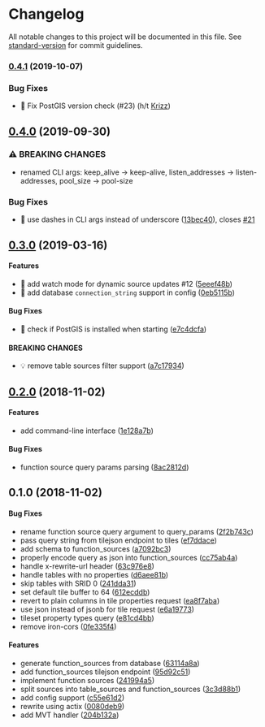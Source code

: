 # Changelog

All notable changes to this project will be documented in this file. See [standard-version](https://github.com/conventional-changelog/standard-version) for commit guidelines.

### [0.4.1](https://github.com/urbica/martin/compare/v0.4.0...v0.4.1) (2019-10-07)

### Bug Fixes

- 🐛 Fix PostGIS version check (#23) (h/t [Krizz](https://github.com/Krizz))

## [0.4.0](https://github.com/urbica/martin/compare/v0.3.0...v0.4.0) (2019-09-30)

### ⚠ BREAKING CHANGES

- renamed CLI args: keep_alive -> keep-alive, listen_addresses ->
  listen-addresses, pool_size -> pool-size

### Bug Fixes

- 🐛 use dashes in CLI args instead of underscore ([13bec40](https://github.com/urbica/martin/commit/13bec40)), closes [#21](https://github.com/urbica/martin/issues/21)

## [0.3.0](https://github.com/urbica/martin/compare/v0.2.0...v0.3.0) (2019-03-16)

#### Features

- 🎸 add watch mode for dynamic source updates #12 ([5eeef48b](https://github.com/urbica/martin/commit/5eeef48b30ae22df83d1cff12ea1c6410e741b6b))
- 🎸 add database `connection_string` support in config ([0eb5115b](https://github.com/urbica/martin/commit/0eb5115ba161e3d40e74fab4814d171b55de6804))

#### Bug Fixes

- 🐛 check if PostGIS is installed when starting ([e7c4dcfa](https://github.com/urbica/martin/commit/e7c4dcfa140fa6bc774fe185cb57159eeb9062e7))

#### BREAKING CHANGES

- 💡 remove table sources filter support ([a7c17934](https://github.com/urbica/martin/commit/a7c17934e2ea4188b2d4bd20e714441f30ea2731))

## [0.2.0](https://github.com/urbica/martin/compare/v0.1.0...v0.2.0) (2018-11-02)

#### Features

- add command-line interface ([1e128a7b](https://github.com/urbica/martin/commit/1e128a7bef484e116773d08e1e2e1a9be604aa9f))

#### Bug Fixes

- function source query params parsing ([8ac2812d](https://github.com/urbica/martin/commit/8ac2812d05ae993ea5c9013877ab4c6a1906454a))

## 0.1.0 (2018-11-02)

#### Bug Fixes

- rename function source query argument to query_params ([2f2b743c](https://github.com/urbica/martin/commit/2f2b743c33dcfc0f8494ec1f8a7e7c4bd0b124dc))
- pass query string from tilejson endpoint to tiles ([ef7ddace](https://github.com/urbica/martin/commit/ef7ddace17cc11433824942c2ae68ffecb00538a))
- add schema to function_sources ([a7092bc3](https://github.com/urbica/martin/commit/a7092bc3b86c35c4f7d2d14d699e1239b19d875b))
- properly encode query as json into function_sources ([cc75ab4a](https://github.com/urbica/martin/commit/cc75ab4a8e68c8291b33badb80fd8065ea4476d7))
- handle x-rewrite-url header ([63c976e8](https://github.com/urbica/martin/commit/63c976e8b9a598783150f9ef957e926d20ccf825))
- handle tables with no properties ([d6aee81b](https://github.com/urbica/martin/commit/d6aee81b1bff47a7c3f46e4c26a07a2843a9c707))
- skip tables with SRID 0 ([241dda31](https://github.com/urbica/martin/commit/241dda318453fb3bfc656793a1cef0fa6923114e))
- set default tile buffer to 64 ([612ecddb](https://github.com/urbica/martin/commit/612ecddb99f33420077dcd3f1ca0ac9666e741b6))
- revert to plain columns in tile properties request ([ea8f7aba](https://github.com/urbica/martin/commit/ea8f7abaadfd79d407a88e301e85a7ea0cd4a37d))
- use json instead of jsonb for tile request ([e6a19773](https://github.com/urbica/martin/commit/e6a19773bf523950db006538c09fbcf05124006f))
- tileset property types query ([e81cd4bb](https://github.com/urbica/martin/commit/e81cd4bb98ed77761d646a4fb82cf90ac8855963))
- remove iron-cors ([0fe335f4](https://github.com/urbica/martin/commit/0fe335f417ef27b92c538190867ab54210ef7e3a))

#### Features

- generate function_sources from database ([63114a8a](https://github.com/urbica/martin/commit/63114a8a11e0d383e8b52f428a54d0e114b3ab9d))
- add function_sources tilejson endpoint ([95d92c51](https://github.com/urbica/martin/commit/95d92c51ed14bb98f8f149d08e9a61dc02212481))
- implement function sources ([241994a5](https://github.com/urbica/martin/commit/241994a57072c3fb9c7d4344502bd9a8b6be507e))
- split sources into table_sources and function_sources ([3c3d88b1](https://github.com/urbica/martin/commit/3c3d88b1849cadc92fde969441553820259b69af))
- add config support ([c55e61d2](https://github.com/urbica/martin/commit/c55e61d27f62f2d23c7c6af4512a1a2f32dad282))
- rewrite using actix ([0080deb9](https://github.com/urbica/martin/commit/0080deb92c8b14668ee0fe6d934a1de8e3627639))
- add MVT handler ([204b132a](https://github.com/urbica/martin/commit/204b132a2699d8d1b20a7b1cabefb4e8ef749d87))
